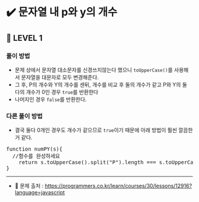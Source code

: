 # ✔️ 문자열 내 p와 y의 개수
## 📌 LEVEL 1
### 풀이 방법
- 문제 상에서 문자열 대소문자를 신경쓰지않는다 했으니 `toUpperCase()`를 사용해서 문자열을 대문자로 모두 변경해준다.
- 그 후, P의 개수와 Y의 개수를 센뒤, 개수를 비교 후 둘의 개수가 같고 P와 Y의 둘 다의 개수가 0인 경우 `true`를 반환한다
- 나머지인 경우 `false`를 반환한다.
### 다른 풀이 방법
- 결국 둘다 0개인 경우도 개수가 같으므로 `true`이기 때문에 아래 방법이 훨씬 깔끔한 거 같다.
<pre>
function numPY(s){
  //함수를 완성하세요
    return s.toUpperCase().split("P").length === s.toUpperCase().split("Y").length;
}
</pre>

<hr>

- 📌 문제 출처 : https://programmers.co.kr/learn/courses/30/lessons/12916?language=javascript
